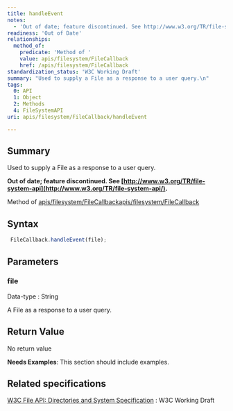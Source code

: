 ```yaml
---
title: handleEvent
notes:
  - 'Out of date; feature discontinued. See http://www.w3.org/TR/file-system-api/.'
readiness: 'Out of Date'
relationships:
  method_of:
    predicate: 'Method of '
    value: apis/filesystem/FileCallback
    href: /apis/filesystem/FileCallback
standardization_status: 'W3C Working Draft'
summary: "Used to supply a File as a response to a user query.\n"
tags:
  0: API
  1: Object
  2: Methods
  4: FileSystemAPI
uri: apis/filesystem/FileCallback/handleEvent

---
```

## Summary

Used to supply a File as a response to a user query.

**Out of date; feature discontinued. See [http://www.w3.org/TR/file-system-api](http://www.w3.org/TR/file-system-api/).**

Method of [apis/filesystem/FileCallback](/apis/filesystem/FileCallback)[apis/filesystem/FileCallback](/apis/filesystem/FileCallback)

## Syntax

``` js
 FileCallback.handleEvent(file);
```

## Parameters

### file

 Data-type
:   String

 A File as a response to a user query.

## Return Value

No return value

**Needs Examples**: This section should include examples.

## Related specifications

[W3C File API: Directories and System Specification](http://dev.w3.org/2009/dap/file-system/pub/FileSystem/)
:   W3C Working Draft

